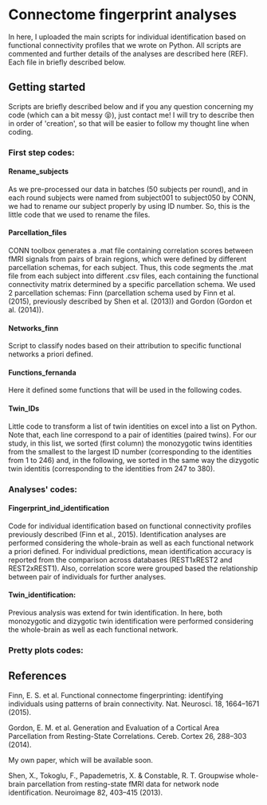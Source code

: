 # Connectome fingerprint analyses

In here, I uploaded the main scripts for individual identification based on functional connectivity profiles that we wrote on Python.
All scripts are commented and further details of the analyses are described here (REF). Each file in briefly described below.

## Getting started

Scripts are briefly described below and if you any question concerning my code (which can a bit messy :stuck_out_tongue_closed_eyes:), just contact me! I will try to describe then in order of 'creation', so that will be easier to follow my thought line when coding.

### First step codes:
#### Rename_subjects
As we pre-processed our data in batches (50 subjects per round), and in each round subjects were named from subject001 to subject050 by CONN, we had to rename our subject properly by using ID number. So, this is the little code that we used to rename the files.

#### Parcellation_files
CONN toolbox generates a .mat file containing correlation scores between fMRI signals from pairs of brain regions, which were defined by different parcellation schemas, for each subject.
Thus, this code segments the .mat file from each subject into different .csv files, each containing the functional connectivity matrix determined by a specific parcellation schema. We used 2 parcellation schemas: Finn (parcellation schema used by Finn et al. (2015), previously described by Shen et al. (2013)) and Gordon (Gordon et al. (2014)).

#### Networks_finn 
Script to classify nodes based on their attribution to specific functional networks a priori defined.

#### Functions_fernanda
Here it defined some functions that will be used in the following codes.

#### Twin_IDs
Little code to transform a list of twin identities on excel into a list on Python. Note that, each line correspond to a pair of identities (paired twins). For our study, in this list, we sorted (first column) the monozygotic twins identities from the smallest to the largest ID number (corresponding to the identities from 1 to 246) and, in the following, we sorted in the same way the dizygotic twin identitis (corresponding to the identities from 247 to 380).

### Analyses' codes:
#### Fingerprint_ind_identification
Code for individual identification based on functional connectivity profiles previously described (Finn et al., 2015). Identification analyses are performed considering the whole-brain as well as each functional network a priori defined. For individual predictions, mean identification accuracy is reported from the comparison across databases (REST1xREST2 and REST2xREST1). Also, correlation score were grouped based the relationship between pair of individuals for further analyses.

#### Twin_identification:
Previous analysis was extend for twin identification. In here, both monozygotic and dizygotic twin identification were performed considering the whole-brain as well as each functional network.

### Pretty plots codes:

## References
Finn, E. S. et al. Functional connectome fingerprinting: identifying individuals using patterns of brain connectivity. Nat. Neurosci. 18, 1664–1671 (2015).

Gordon, E. M. et al. Generation and Evaluation of a Cortical Area Parcellation from Resting-State Correlations. Cereb. Cortex 26, 288–303 (2014).

My own paper, which will be available soon.

Shen, X., Tokoglu, F., Papademetris, X. & Constable, R. T. Groupwise whole-brain parcellation from resting-state fMRI data for network node identification. Neuroimage 82, 403–415 (2013).
